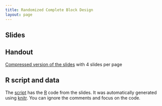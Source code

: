 ```yaml
---
title: Randomized Complete Block Design
layout: page
---
```



## Slides





## Handout

[Compressed version of the slides](lab-blocking-handout.pdf) with 4 slides per page



## R script and data

The [script](lab-blocking.R) has the [R](https://www.r-project.org/) code from the slides. It was automatically generated using [knitr](https://yihui.name/knitr/). You can ignore the comments and focus on the code.
